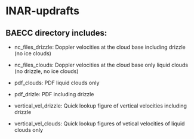 # INAR-updrafts

## BAECC directory includes:


* nc_files_drizzle: Doppler velocities at the cloud base including drizzle (no ice clouds)
* nc_files_clouds: Doppler velocities at the cloud base only liquid clouds (no drizzle, no ice clouds)

* pdf_clouds: PDF liquid clouds only
* pdf_drizle: PDF including drizzle

* vertical_vel_drizzle: Quick lookup figure of vertical velocities including drizzle
* vertical_vel_clouds: Quick lookup figures of vetical velocities of liquid clouds only
